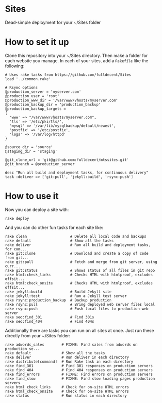 # Sites

Dead-simple deployment for your ~/Sites folder


# How to set it up

Clone this repository into your ~/Sites directory. Then make a folder for each website you manage. In each of your sites, add a `Rakefile` like the following:

    # Uses rake tasks from https://github.com/fulldecent/Sites
    load '../common.rake'

    # Rsync options
    @production_server = 'myserver.com'
    @production_user = 'root'
    @production_www_dir = '/var/www/vhosts/myserver.com'
    @production_backup_dir = 'production_backup'
    @production_backup_targets =
    {
      'www' => "/var/www/vhosts/myserver.com",
      'tls' => '/etc/pki/tls/',
      'mysql' => '/var/lib/mysqlbackup/default/newest',
      'postfix' => '/etc/postfix',
      'logs' => '/var/log/httpd'
    }

    @source_dir = 'source'
    @staging_dir = 'staging'

    @git_clone_url = 'git@github.com:fulldecent/mtssites.git'
    @git_branch = @production_server

    desc "Run all build and deployment tasks, for continuous delivery"
    task :deliver => ['git:pull', 'jekyll:build', 'rsync:push']


# How to use it

Now you can deploy a site with:

    rake deploy

And you can do other fun tasks for each site like:

    rake clean                    # Delete all local code and backups
    rake default                  # Show all the tasks
    rake deliver                  # Run all build and deployment tasks, for con...
    rake git:clone                # Download and create a copy of code from git...
    rake git:pull                 # Fetch and merge from git server, using curr...
    rake git:status               # Shows status of all files in git repo
    rake html:check_links         # Checks HTML with htmlproof, excludes offsit...
    rake html:check_onsite        # Checks HTML with htmlproof, excludes offsit...
    rake jekyll:build             # Build Jekyll site
    rake jekyll:test              # Run a Jekyll test server
    rake rsync:production_backup  # Backup production
    rake rsync:pull               # Bring deployed web server files local
    rake rsync:push               # Push local files to production web server
    rake seo:find_301             # Find 301s
    rake seo:find_404             # Find 404s

Additionally there are tasks you can run on all sites at once. Just run these directly from your ~/Sites folder:

    rake adwords_sales        # FIXME: Find sales from adwords on production se...
    rake default              # Show all the tasks
    rake deliver              # Run deliver in each directory
    rake distribute[command]  # Run Rake task in each directory
    rake find_301             # Find 301 responses on production servers
    rake find_404             # Find 404 responses on production servers
    rake find_errors          # FIXME: Find errors on production servers
    rake find_slow            # FIXME: Find slow loading pages production servers
    rake html_check_links     # Check for on-site HTML errors
    rake html_check_onsite    # Check for on-site HTML errors
    rake status               # Run status in each directory
